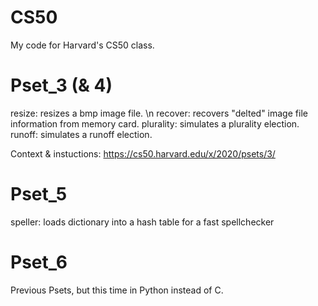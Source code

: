 # CS50
My code for Harvard's CS50 class.

# Pset_3 (& 4)
resize: resizes a bmp image file. \n
recover: recovers "delted" image file information from memory card.
plurality: simulates a plurality election.
runoff: simulates a runoff election.

Context & instuctions: https://cs50.harvard.edu/x/2020/psets/3/

# Pset_5
speller: loads dictionary into a hash table for a fast spellchecker

# Pset_6
Previous Psets, but this time in Python instead  of C.

